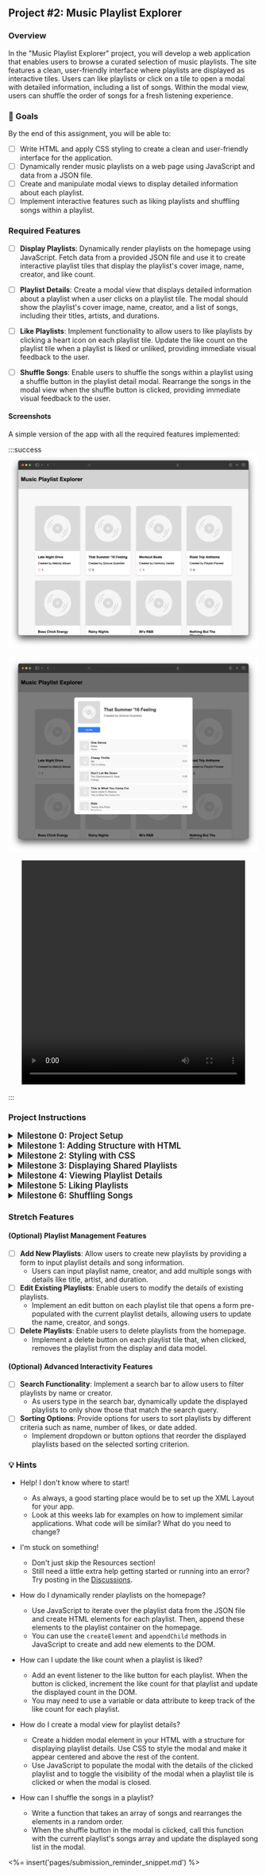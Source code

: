 ## Project #2: Music Playlist Explorer

### Overview

In the "Music Playlist Explorer" project, you will develop a web application that enables users to browse a curated selection of music playlists. The site features a clean, user-friendly interface where playlists are displayed as interactive tiles. Users can like playlists or click on a tile to open a modal with detailed information, including a list of songs. Within the modal view, users can shuffle the order of songs for a fresh listening experience.

### 🎯 Goals

By the end of this assignment, you will be able to:

- [ ] Write HTML and apply CSS styling to create a clean and user-friendly interface for the application.
- [ ] Dynamically render music playlists on a web page using JavaScript and data from a JSON file.
- [ ] Create and manipulate modal views to display detailed information about each playlist.
- [ ] Implement interactive features such as liking playlists and shuffling songs within a playlist.

### Required Features

- [ ] **Display Playlists**: Dynamically render playlists on the homepage using JavaScript. Fetch data from a provided JSON file and use it to create interactive playlist tiles that display the playlist's cover image, name, creator, and like count.

- [ ] **Playlist Details**: Create a modal view that displays detailed information about a playlist when a user clicks on a playlist tile. The modal should show the playlist's cover image, name, creator, and a list of songs, including their titles, artists, and durations.

- [ ] **Like Playlists**: Implement functionality to allow users to like playlists by clicking a heart icon on each playlist tile. Update the like count on the playlist tile when a playlist is liked or unliked, providing immediate visual feedback to the user.

- [ ] **Shuffle Songs**: Enable users to shuffle the songs within a playlist using a shuffle button in the playlist detail modal. Rearrange the songs in the modal view when the shuffle button is clicked, providing immediate visual feedback to the user.

#### Screenshots

A simple version of the app with all the required features implemented:

:::success
![Screenshot of app with core features implemented|600](project_2/MainView.png)

![Screenshot of app with core features implemented|600](project_2/DetailView.png)

<center><video width="450" height="450" controls>
  <source src="./project_2/shuffle.mp4" type="video/mp4">
</video></center>

:::

### Project Instructions

<details>
<summary style="font-size:1.2em; font-weight: 600">Milestone 0: Project Setup</summary>

## Goal

The goal for this milestone is to cover all the setup needed at the beginning of this project, which includes:

1. Creating the project structure
2. Setting up the HTML, CSS, and JavaScript files
3. Loading the starter data from a JSON file

## Requirements

### Create Project Structure

1. Create a new directory for your project, for example, `music-playlist-explorer`.
2. Inside this directory, create the following files and folders:
   - `index.html`: This will be the main HTML file for your project.
   - `style.css`: This will contain all the CSS styles for your project.
   - `script.js`: This will contain the main JavaScript code for your project.
   - `data/`: This will be a directory to store your JavaScript file containing the playlist data.

### Setting Up HTML, CSS, and JavaScript Files

1. Open your `index.html` file and set up the basic HTML structure. Link your CSS and JavaScript files by adding the following lines in the `<head>` section:

   ```html
   <link rel="stylesheet" href="style.css">
   ```

2. Add the following lines at the end of the `<body>` section to link your JavaScript files:

   ```html
   <script src="data/data.js"></script>
   <script src="script.js"></script>
   ```

3. Start writing your CSS styles in `style.css`.
4. Start writing your JavaScript logic in `script.js`.

### Loading Starter Data

1. Create a JavaScript file inside the `data/` directory, for example, `data.js`. This file will contain the initial data for your playlists in JSON format, assigned to a variable. For example:

   ```javascript
   let data = {
     "playlists": [
       {
         "playlistID": 1,
         "playlist_name": "Chill Vibes",
         "playlist_creator": "DJ Cool",
         "playlist_art": "path/to/image.jpg",
         "songs": [
           {
             "title": "Relaxing Song",
             "artist": "Artist Name",
             "album": "Album Title",
             "duration": "3:45",
             "cover_art": "path/to/song/image.jpg"
           },
           // More songs...
         ]
       },
       // More playlists...
     ]
   };
   ```

2. In your `script.js`, you can reference the `data` variable to access the playlist data, as it is globally available due to the order of the script tags in the HTML file.

## Running the Project

1. Open your project directory in a code editor of your choice.
2. Open the `index.html` file in a web browser to view your project.
3. As you make changes to your HTML, CSS, or JavaScript files, refresh the browser to see the updates.

</details>

<details>
<summary style="font-size:1.2em; font-weight: 600">Milestone 1: Adding Structure with HTML</summary>



## Goal

The goal of this milestone is to set up the basic structure of your web application using HTML. This includes creating the main layout, adding a sample playlist card, and setting up a modal for displaying playlist details.

## Requirements

1. **Create the Main Layout**:
   - Open your `index.html` file.
   - Set up the basic structure of your application with a header, a main section for the playlist gallery, and a footer.

    ```html
    <header>
        <div class="header-container">
            <h1>Music Playlist Explorer</h1>
        </div>
    </header>

    <main>
        <section class="playlist-gallery">
            <!-- Playlist cards will be dynamically inserted here -->
        </section>

        <!-- Modal overlay will be added here -->
    </main>

    <footer>
        <!-- Your footer content here -->
    </footer>
    ```

2. **Create Playlist Card Container**:
   - Inside the main section, create a container for the playlist cards with the class `playlist-cards`.

    ```html
    <div class="playlist-cards">
        <!-- Playlist cards will be dynamically inserted here -->
    </div>
    ```

3. **Add a Sample Playlist Card**:
   - Inside the `playlist-cards` container, add a hard-coded playlist card.
   - This card should include an image, playlist title, creator name, and like count.
   - This will serve as a template for styling and will be replaced with dynamic content in later milestones.

    ```html
    <!-- Sample Playlist Card -->
    <div class="card">
        <img src="path/to/sample-image.jpg" alt="Playlist Cover" class="playlist-cover">
        <div class="card-content">
            <h3 class="playlist-title">Sample Playlist</h3>
            <p class="creator-name">Created by John Doe</p>
            <div class="card-stats">
                <span class="like-count">42 Likes</span>
            </div>
        </div>
    </div>
    <!-- End of Sample Playlist Card -->
    ```

4. **Create Modal Overlay**:
   - Outside the main section, create a modal overlay structure with the class `modal-overlay`.
   - This will be used to display the modal content.

    ```html
    <div class="modal-overlay">
        <!-- Modal content will be dynamically added and removed from here -->
    </div>
    ```

5. **Create Modal Content Container**:
   - Inside the modal overlay, create a container for the modal content with the class `modal-content`.

    ```html
    <div class="modal-content">
        <!-- Modal content will be dynamically added and removed from here -->
    </div>
    ```

6. **Add Sample Modal Content**:
   - Inside the `modal-content` container, add hard-coded content for the modal.
   - This should include a close button, playlist details, and a list of songs.
   - Initially, this modal can be hard-coded with sample data.

    ```html
    <!-- Sample Modal Content -->
    <div class="modal-header">
        <img src="path/to/sample-image.jpg" alt="Playlist Cover" class="playlist-cover">
        <div class="playlist-info">
            <h3 class="playlist-title">Sample Playlist</h3>
            <p class="creator-name">Created by John Doe</p>
        </div>
    </div>
    <div class="modal-body">
        <ul>
            <li>Song 1 - Artist 1</li>
            <!-- More songs -->
        </ul>
    </div>
    <!-- End of Sample Modal Content -->
    ```

### Checkpoint

At this point, your application should have a basic structure with a sample playlist card and a modal layout. You can now proceed to styling these elements in the next milestone.
</details>

<details>
<summary style="font-size:1.2em; font-weight: 600">Milestone 2: Styling with CSS</summary>


## Goal

The goal for this milestone is to apply CSS styling to create a visually appealing and user-friendly interface for your Music Playlist Explorer application.

## Requirements

### Styling the Main Page

1. **Header and Footer**:
   - Style the header and footer of your page to differentiate them from the main content.
   - Example: Set a background color, add padding, and center the text.

2. **Playlist Cards**:
   - Style the playlist cards to make them visually distinct and appealing.
   - Example: Add borders, shadows, and hover effects.

3. **Modal Styling**:
   - Style the modal overlay and content to create a centered pop-up effect when a playlist card is clicked.
   - Example: Set the background of the overlay, style the content area, and add animations for opening the modal.

4. **Responsive Design**:
   - Ensure that your application is responsive and looks good on different screen sizes using flexbox.

#### Checkpoint

Before moving on to the next milestone, ensure that:

- Your header and footer are styled and clearly distinguishable from the main content.
- The playlist cards have a consistent and appealing design, with visual feedback on hover.
- The modal view is styled and centered, with a clear layout for displaying playlist details.

</details>

<details>
<summary style="font-size:1.2em; font-weight: 600">Milestone 3: Displaying Shared Playlists</summary>


## Goal

The goal of this milestone is to dynamically render the shared playlists on the homepage using data from the provided JSON file.

## Requirements

### Setting Up the Data

1. **Create a JSON File**:
   - Create a file named `data.js` inside the `data/` directory.
   - Define a variable `data` that contains an array of playlist objects. Each playlist should have properties such as `playlistID`, `playlist_name`, `playlist_creator`, `playlist_art`, and `songs`.

### Displaying Playlists

2. **Dynamically Create Playlist Cards**:
   - In your `script.js`, write a function that iterates over the `data.playlists` array and creates a card for each playlist.
   - Each card should display the playlist's cover image, name, creator, and like count.
   - Append the created cards to the `playlist-cards` container in your HTML.

#### Checkpoint

Before moving on to the next milestone, ensure that:

- The `data.js` file is properly set up with the shared playlists data.
- Your application dynamically creates and displays playlist cards on the homepage based on the data from `data.js`.
- Each playlist card shows the relevant information (cover image, name, creator, like count) as specified in the JSON file.
</details>

<details>
<summary style="font-size:1.2em; font-weight: 600">Milestone 4: Viewing Playlist Details</summary>
</details>

<details>
<summary style="font-size:1.2em; font-weight: 600">Milestone 5: Liking Playlists</summary>
</details>

<details>
<summary style="font-size:1.2em; font-weight: 600">Milestone 6: Shuffling Songs</summary>
</details>


### Stretch Features

#### (Optional) Playlist Management Features

- [ ] **Add New Playlists**: Allow users to create new playlists by providing a form to input playlist details and song information.
  - Users can input playlist name, creator, and add multiple songs with details like title, artist, and duration.
- [ ] **Edit Existing Playlists**: Enable users to modify the details of existing playlists.
  - Implement an edit button on each playlist tile that opens a form pre-populated with the current playlist details, allowing users to update the name, creator, and songs.
- [ ] **Delete Playlists**: Enable users to delete playlists from the homepage.
  - Implement a delete button on each playlist tile that, when clicked, removes the playlist from the display and data model.

#### (Optional) Advanced Interactivity Features

- [ ] **Search Functionality**: Implement a search bar to allow users to filter playlists by name or creator.
  - As users type in the search bar, dynamically update the displayed playlists to only show those that match the search query.
- [ ] **Sorting Options**: Provide options for users to sort playlists by different criteria such as name, number of likes, or date added.
  - Implement dropdown or button options that reorder the displayed playlists based on the selected sorting criterion.

### 💡 Hints

<!--- Hints go here, in Q&A format -->

- Help! I don't know where to start!
  - As always, a good starting place would be to set up the XML Layout for your app.
  - Look at this weeks lab for examples on how to implement similar applications.  What code will be similar?  What do you need to change?

- I'm stuck on something!
  - Don't just skip the Resources section!
  - Still need a little extra help getting started or running into an error?  Try posting in the [Discussions](https://discussions.codepath.com/).

- How do I dynamically render playlists on the homepage?
  - Use JavaScript to iterate over the playlist data from the JSON file and create HTML elements for each playlist. Then, append these elements to the playlist container on the homepage.
  - You can use the `createElement` and `appendChild` methods in JavaScript to create and add new elements to the DOM.

- How can I update the like count when a playlist is liked?
  - Add an event listener to the like button for each playlist. When the button is clicked, increment the like count for that playlist and update the displayed count in the DOM.
  - You may need to use a variable or data attribute to keep track of the like count for each playlist.

- How do I create a modal view for playlist details?
  - Create a hidden modal element in your HTML with a structure for displaying playlist details. Use CSS to style the modal and make it appear centered and above the rest of the content.
  - Use JavaScript to populate the modal with the details of the clicked playlist and to toggle the visibility of the modal when a playlist tile is clicked or when the modal is closed.

- How can I shuffle the songs in a playlist?
  - Write a function that takes an array of songs and rearranges the elements in a random order.
  - When the shuffle button in the modal is clicked, call this function with the current playlist's songs array and update the displayed song list in the modal.

<!--- This dynamically inserts the submission guidelines, as specified in another file. -->
<%= insert('pages/submission_reminder_snippet.md') %>

